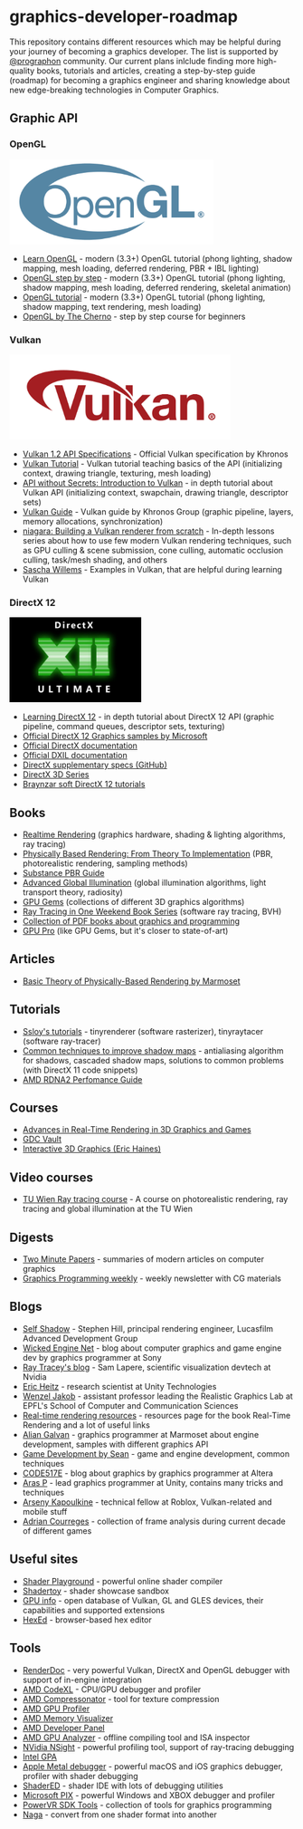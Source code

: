# graphics-developer-roadmap

This repository contains different resources which may be helpful during your journey of becoming a graphics developer. The list is supported by [@prographon](https://github.com/prographon) community. Our current plans inlclude finding more high-quality books, tutorials and articles, creating a step-by-step guide (roadmap) for becoming a graphics engineer and sharing knowledge about new edge-breaking technologies in Computer Graphics.

## Graphic API

### OpenGL

<img src="images/opengl-logo.png" height="150">

- [Learn OpenGL](https://learnopengl.com/) - modern (3.3+) OpenGL tutorial (phong lighting, shadow mapping, mesh loading, deferred rendering, PBR + IBL lighting) 
- [OpenGL step by step](http://ogldev.atspace.co.uk/) - modern (3.3+) OpenGL tutorial (phong lighting, shadow mapping, mesh loading, deferred rendering, skeletal animation)
- [OpenGL tutorial](http://www.opengl-tutorial.org/) - modern (3.3+) OpenGL tutorial (phong lighting, shadow mapping, text rendering, mesh loading)
- [OpenGL by The Cherno](https://www.youtube.com/watch?v=W3gAzLwfIP0&list=PLlrATfBNZ98foTJPJ_Ev03o2oq3-GGOS2&ab_channel=TheCherno) - step by step course for beginners

### Vulkan

<img src="images/vulkan-logo.png" height="150">

- [Vulkan 1.2 API Specifications](https://www.khronos.org/registry/vulkan/specs/1.2-extensions/html/index.html) - Official Vulkan specification by Khronos
- [Vulkan Tutorial](https://vulkan-tutorial.com/) - Vulkan tutorial teaching basics of the API (initializing context, drawing triangle, texturing, mesh loading)
- [API without Secrets: Introduction to Vulkan](https://software.intel.com/content/www/us/en/develop/articles/api-without-secrets-introduction-to-vulkan-preface.html) - in depth tutorial about Vulkan API (initializing context, swapchain, drawing triangle, descriptor sets) 
- [Vulkan Guide](https://github.com/KhronosGroup/Vulkan-Guide) - Vulkan guide by Khronos Group (graphic pipeline, layers, memory allocations, synchronization)
- [niagara: Building a Vulkan renderer from scratch](https://www.youtube.com/playlist?list=PL0JVLUVCkk-l7CWCn3-cdftR0oajugYvd) - In-depth lessons series about how to use few modern Vulkan rendering techniques, such as GPU culling & scene submission, cone culling, automatic occlusion culling, task/mesh shading, and others
- [Sascha Willems](https://github.com/SaschaWillems/Vulkan) - Examples in Vulkan, that are helpful during learning Vulkan

### DirectX 12

<img src="images/directx12-logo.png" height="150">

- [Learning DirectX 12](https://www.3dgep.com/learning-directx-12-1/) - in depth tutorial about DirectX 12 API (graphic pipeline, command queues, descriptor sets, texturing)
- [Official DirectX 12 Graphics samples by Microsoft](https://github.com/microsoft/DirectX-Graphics-Samples)
- [Official DirectX documentation](https://docs.microsoft.com/en-us/windows/win32/directx)
- [Official DXIL documentation](https://github.com/microsoft/DirectXShaderCompiler/blob/master/docs/DXIL.rst)
- [DirectX supplementary specs (GitHub)](https://microsoft.github.io/DirectX-Specs/)
- [DirectX 3D Series](https://wiki.planetchili.net/index.php/Hardware_3D_Series_(C%2B%2B_DirectX_Graphics))
- [Braynzar soft DirectX 12 tutorials](https://www.braynzarsoft.net/viewtutorial/q16390-04-directx-12-braynzar-soft-tutorials)

## Books
- [Realtime Rendering](https://www.amazon.com/Real-Time-Rendering-Fourth-Tomas-Akenine-M%C3%B6ller/dp/1138627003) (graphics hardware, shading & lighting algorithms, ray tracing)
- [Physically Based Rendering: From Theory To Implementation](http://www.pbr-book.org/) (PBR, photorealistic rendering, sampling methods)
- [Substance PBR Guide](https://academy.substance3d.com/courses/the-pbr-guide-part-1)
- [Advanced Global Illumination](https://www.amazon.com/Advanced-Global-Illumination-Philip-Dutre/dp/1568813074) (global illumination algorithms, light transport theory, radiosity)
- [GPU Gems](https://developer.nvidia.com/gpugems/gpugems/contributors) (collections of different 3D graphics algorithms)
- [Ray Tracing in One Weekend Book Series](https://github.com/RayTracing/raytracing.github.io) (software ray tracing, BVH)
- [Collection of PDF books about graphics and programming](https://drive.google.com/drive/folders/1D-M15SvPxF1JqmzRt1UenQ1x6Zp_Ebb9?usp=sharing)
- [GPU Pro](https://www.amazon.com/GPU-Pro-Advanced-Rendering-Techniques/dp/1568814720) (like GPU Gems, but it's closer to state-of-art)

## Articles
- [Basic Theory of Physically-Based Rendering by Marmoset](https://marmoset.co/posts/basic-theory-of-physically-based-rendering/)

## Tutorials
- [Ssloy's tutorials](https://github.com/ssloy/tinyrenderer/wiki) - tinyrenderer (software rasterizer), tinyraytacer (software ray-tracer)
- [Common techniques to improve shadow maps](https://docs.microsoft.com/en-us/windows/win32/dxtecharts/common-techniques-to-improve-shadow-depth-maps) - antialiasing algorithm for shadows, cascaded shadow maps, solutions to common problems (with DirectX 11 code snippets)
- [AMD RDNA2 Perfomance Guide](https://gpuopen.com/performance/)

## Courses
- [Advances in Real-Time Rendering in 3D Graphics and Games](http://advances.realtimerendering.com/)
- [GDC Vault](https://www.gdcvault.com/)
- [Interactive 3D Graphics (Eric Haines)](https://www.udacity.com/course/interactive-3d-graphics--cs291)

## Video courses
- [TU Wien Ray tracing course](https://www.youtube.com/playlist?list=PLujxSBD-JXgnGmsn7gEyN28P1DnRZG7qi) - A course on photorealistic rendering, ray tracing and global illumination at the TU Wien

## Digests
- [Two Minute Papers](https://www.youtube.com/channel/UCbfYPyITQ-7l4upoX8nvctg) - summaries of modern articles on computer graphics
- [Graphics Programming weekly](https://www.jendrikillner.com/tags/weekly/) - weekly newsletter with CG materials

## Blogs
- [Self Shadow](https://blog.selfshadow.com/) - Stephen Hill, principal rendering engineer, Lucasfilm Advanced Development Group
- [Wicked Engine Net](https://wickedengine.net/) - blog about computer graphics and game engine dev by graphics programmer at Sony
- [Ray Tracey's blog](http://raytracey.blogspot.com/) - Sam Lapere, scientific visualization devtech at Nvidia
- [Eric Heitz](https://eheitzresearch.wordpress.com/research/) - research scientist at Unity Technologies
- [Wenzel Jakob](http://rgl.epfl.ch/people/wjakob) - assistant professor leading the Realistic Graphics Lab at EPFL's School of Computer and Communication Sciences
- [Real-time rendering resources](https://www.realtimerendering.com/) - resources page for the book Real-Time Rendering and a lot of useful links
- [Alian Galvan](https://alain.xyz/blog) - graphics programmer at Marmoset about engine development, samples with different graphics API
- [Game Development by Sean](https://seanmiddleditch.com/) - game and engine development, common techniques
- [CODE517E](https://c0de517e.blogspot.com/) - blog about graphics by graphics programmer at Altera
- [Aras P](https://aras-p.info/blog/) - lead graphics programmer at Unity, contains many tricks and techniques
- [Arseny Kapoulkine](https://zeux.io/) - technical fellow at Roblox, Vulkan-related and mobile stuff
- [Adrian Courreges](http://www.adriancourreges.com/blog/) - collection of frame analysis during current decade of different games

## Useful sites
- [Shader Playground](http://shader-playground.timjones.io/) - powerful online shader compiler
- [Shadertoy](https://www.shadertoy.com/) - shader showcase sandbox
- [GPU info](https://gpuinfo.org/) - open database of Vulkan, GL and GLES devices, their capabilities and supported extensions
- [HexEd](https://hexed.it/) - browser-based hex editor

## Tools
- [RenderDoc](https://renderdoc.org/) - very powerful Vulkan, DirectX and OpenGL debugger with support of in-engine integration
- [AMD CodeXL](https://github.com/GPUOpen-Archive/CodeXL) - CPU/GPU debugger and profiler
- [AMD Compressonator](https://gpuopen.com/compressonator/) - tool for texture compression
- [AMD GPU Profiler](https://gpuopen.com/rgp/)
- [AMD Memory Visualizer](https://gpuopen.com/rmv/)
- [AMD Developer Panel](https://gpuopen.com/rdp/)
- [AMD GPU Analyzer](https://gpuopen.com/rga/) - offline compiling tool and ISA inspector
- [NVidia NSight](https://developer.nvidia.com/nsight-graphics) - powerful profiling tool, support of ray-tracing debugging
- [Intel GPA](https://software.intel.com/content/www/us/en/develop/tools/graphics-performance-analyzers.html)
- [Apple Metal debugger](https://developer.apple.com/documentation/metal/basic_tasks_and_concepts/viewing_your_gpu_workload_with_the_metal_debugger) - powerful macOS and iOS graphics debugger, profiler with shader debugging
- [ShaderED](https://shadered.org/) - shader IDE with lots of debugging utilities
- [Microsoft PIX](https://devblogs.microsoft.com/pix/introduction/) - powerful Windows and XBOX debugger and profiler
- [PowerVR SDK Tools](https://www.imaginationtech.com/developers/powervr-sdk-tools/) - collection of tools for graphics programming
- [Naga](https://github.com/gfx-rs/naga) - convert from one shader format into another

